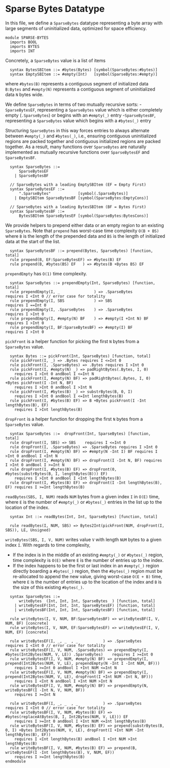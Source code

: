 # Sparse Bytes Datatype
In this file, we define a `SparseBytes` datatype representing a byte array with large segments of uninitialized data, optimized for space efficiency.
```k
module SPARSE-BYTES
  imports BOOL
  imports BYTES
  imports INT
```
Concretely, a `SparseBytes` value is a list of items
```k
  syntax BytesSBItem ::= #bytes(Bytes) [symbol(SparseBytes:#bytes)]
  syntax EmptySBItem ::= #empty(Int)   [symbol(SparseBytes:#empty)]
```
where `#bytes(B)` represents a contiguous segment of initialized data `B:Bytes` and `#empty(N)` represents a contiguous segment of uninitialized data `N` bytes wide.

We define `SparseBytes` in terms of two mutually recursive sorts:
-`SparseBytesEF`, representing a `SparseBytes` value which is either completely empty (`.SparseBytes`) or begins with an `#empty(_)` entry
-`SparseBytesBF`, representing a `SparseBytes` value which begins with a `#bytes(_)` entry

Structuring `SparseBytes` in this way forces entries to always alternate between `#empty(_)` and `#bytes(_)`, i.e., ensuring contiguous uninitialized regions are packed together and contiguous initialized regions are packed together. As a result, many functions over `SparseBytes` are naturally implemented as mutually recursive functions over `SparseBytesEF` and `SparseBytesBF`.
```k
  syntax SparseBytes ::=
      SparseBytesEF
    | SparseBytesBF

  // SparseBytes with a leading EmptySBItem (EF = Empty First)
  syntax SparseBytesEF ::=
      ".SparseBytes"            [symbol(.SparseBytes)]
    | EmptySBItem SparseBytesBF [symbol(SparseBytes:EmptyCons)]

  // SparseBytes with a leading BytesSBItem (BF = Bytes First)
  syntax SparseBytesBF ::=
      BytesSBItem SparseBytesEF [symbol(SparseBytes:BytesCons)]
```
We provide helpers to prepend either data or an empty region to an existing `SparseBytes`. Note that `prepend` has worst-case time complexity `O(B + BS)` where `B` is the length of the prepended data and `BS` is the length of initialized data at the start of the list.
```k
  syntax SparseBytesBF ::= prepend(Bytes, SparseBytes) [function, total]
  rule prepend(B, EF:SparseBytesEF) => #bytes(B) EF
  rule prepend(B, #bytes(BS) EF   ) => #bytes(B +Bytes BS) EF
```
`prependEmpty` has `O(1)` time complexity.
```k
  syntax SparseBytes ::= prependEmpty(Int, SparseBytes) [function, total]
  rule prependEmpty(I, _               ) => .SparseBytes        requires I <Int 0 // error case for totality
  rule prependEmpty(I, SBS             ) => SBS                 requires I ==Int 0
  rule prependEmpty(I, .SparseBytes    ) => .SparseBytes        requires I >Int 0
  rule prependEmpty(I, #empty(N) BF    ) => #empty(I +Int N) BF requires I >Int 0
  rule prependEmpty(I, BF:SparseBytesBF) => #empty(I) BF        requires I >Int 0
```
`pickFront` is a helper function for picking the first `N` bytes from a `SparseBytes` value.
```k
  syntax Bytes ::= pickFront(Int, SparseBytes) [function, total]
  rule pickFront(I, _) => .Bytes requires I <=Int 0
  rule pickFront(I, .SparseBytes) => .Bytes requires I >Int 0
  rule pickFront(I, #empty(N) _) => padRightBytes(.Bytes, I, 0)
    requires I >Int 0 andBool I <=Int N
  rule pickFront(I, #empty(N) BF) => padRightBytes(.Bytes, I, 0) +Bytes pickFront(I -Int N, BF)
    requires I >Int 0 andBool I >Int N
  rule pickFront(I, #bytes(B) _) => substrBytes(B, 0, I)
    requires I >Int 0 andBool I <=Int lengthBytes(B)
  rule pickFront(I, #bytes(B) EF) => B +Bytes pickFront(I -Int lengthBytes(B), EF)
    requires I >Int lengthBytes(B)
```
`dropFront` is a helper function for dropping the first `N` bytes from a `SparseBytes` value.
```k
  syntax SparseBytes ::=  dropFront(Int, SparseBytes) [function, total]
  rule dropFront(I, SBS) => SBS    requires I <=Int 0
  rule dropFront(I, .SparseBytes) => .SparseBytes requires I >Int 0
  rule dropFront(I, #empty(N) BF) => #empty(N -Int I) BF requires I >Int 0 andBool I <Int N
  rule dropFront(I, #empty(N) BF) => dropFront(I -Int N, BF) requires I >Int 0 andBool I >=Int N
  rule dropFront(I, #bytes(B) EF) => dropFront(0, #bytes(substrBytes(B, I, lengthBytes(B))) EF) 
    requires I >Int 0 andBool I <Int lengthBytes(B)
  rule dropFront(I, #bytes(B) EF) => dropFront(I -Int lengthBytes(B), EF) requires I >=Int lengthBytes(B)
```
`readBytes(SBS, I, NUM)` reads `NUM` bytes from a given index `I` in `O(E)` time, where `E` is the number of `#empty(_)` or `#bytes(_)` entries in the list up to the location of the index.
```k
  syntax Int ::= readBytes(Int, Int, SparseBytes) [function, total]

  rule readBytes(I, NUM, SBS) => Bytes2Int(pickFront(NUM, dropFront(I, SBS)), LE, Unsigned)
```
`writeBytes(SBS, I, V, NUM)` writes value `V` with length `NUM` bytes to a given index `I`. With regards to time complexity,
- If the index is in the middle of an existing `#empty(_)` or `#bytes(_)` region, time complexity is `O(E)` where `E` is the number of entries up to the index.
- If the index happens to be the first or last index in an `#empty(_)` region directly boarding a `#bytes(_)` region, then the `#bytes(_)` region must be re-allocated to append the new value, giving worst-case `O(E + B)` time, where `E` is the number of entries up to the location of the index and `B` is the size of this existing `#bytes(_)`.
```k
  syntax SparseBytes ::=
      writeBytes  (Int, Int, Int, SparseBytes  ) [function, total]
    | writeBytesEF(Int, Int, Int, SparseBytesEF) [function, total]
    | writeBytesBF(Int, Int, Int, SparseBytesBF) [function, total]

  rule writeBytes(I, V, NUM, BF:SparseBytesBF) => writeBytesBF(I, V, NUM, BF) [concrete]
  rule writeBytes(I, V, NUM, EF:SparseBytesEF) => writeBytesEF(I, V, NUM, EF) [concrete]

  rule writeBytesEF(I, _, _  , _           ) => .SparseBytes    requires I <Int 0 // error case for totality
  rule writeBytesEF(I, V, NUM, .SparseBytes) => prependEmpty(I, #bytes(Int2Bytes(NUM, V, LE)) .SparseBytes)    requires I >=Int 0
  rule writeBytesEF(I, V, NUM, #empty(N) BF) => prependEmpty(I, prepend(Int2Bytes(NUM, V, LE), prependEmpty(N -Int I -Int NUM, BF)))
    requires I >=Int 0 andBool I +Int NUM <=Int N
  rule writeBytesEF(I, V, NUM, #empty(N) BF) => prependEmpty(I, prepend(Int2Bytes(NUM, V, LE), dropFront(I +Int NUM -Int N, BF)))
    requires I <Int N andBool I +Int NUM >Int N
  rule writeBytesEF(I, V, NUM, #empty(N) BF) => prependEmpty(N, writeBytesBF(I -Int N, V, NUM, BF))
    requires I >=Int N

  rule writeBytesBF(I, _, _  , _           ) => .SparseBytes    requires I <Int 0 // error case for totality
  rule writeBytesBF(I, V, NUM, #bytes(B) EF) => #bytes(replaceAtBytes(B, I, Int2Bytes(NUM, V, LE))) EF
    requires I >=Int 0 andBool I +Int NUM <=Int lengthBytes(B)
  rule writeBytesBF(I, V, NUM, #bytes(B) EF) => prepend(substrBytes(B, 0, I) +Bytes Int2Bytes(NUM, V, LE), dropFront(I +Int NUM -Int lengthBytes(B), EF))
    requires I <Int lengthBytes(B) andBool I +Int NUM >Int lengthBytes(B)
  rule writeBytesBF(I, V, NUM, #bytes(B) EF) => prepend(B, writeBytesEF(I -Int lengthBytes(B), V, NUM, EF))
    requires I >=Int lengthBytes(B)
endmodule
```
